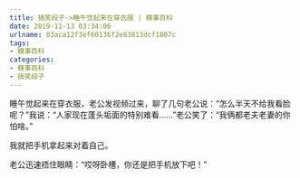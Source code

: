 ```yaml
---
title: 搞笑段子->睡午觉起来在穿衣服 | 糗事百科
date: 2019-11-13 03:34:06
urlname: 03aca12f3ef60136f2e83813dcf1807c
tags: 
- 糗事百科
categories:
- 糗事百科
- 搞笑段子
---
```

睡午觉起来在穿衣服，老公发视频过来，聊了几句老公说：“怎么半天不给我看脸呢？”我说：“人家现在蓬头垢面的特别难看……”老公笑了：“我俩都老夫老妻的你怕啥。”

我就把手机拿起来对着自己。

老公迅速捂住眼睛：“哎呀卧槽，你还是把手机放下吧！”


